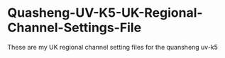 # Quasheng-UV-K5-UK-Regional-Channel-Settings-File
These are my UK regional channel setting files for the quansheng uv-k5
